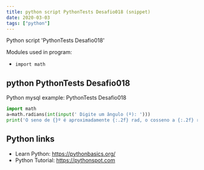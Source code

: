 ```yaml
---
title: python script PythonTests Desafio018 (snippet)
date: 2020-03-03
tags: ["python"]
---
```

Python script 'PythonTests Desafio018'


Modules used in program: 
* `import math`

## python PythonTests Desafio018

Python mysql example: PythonTests Desafio018

```python
import math
a=math.radians(int(input(' Digite um ângulo (º): ')))
print('O seno de {}º é aproximadamente {:.2f} rad, o cosseno a {:.2f} rad, e a tangente a {:.2f} rad'.format((math.degrees(a)),(math.sin(a)),math.cos(a),math.tan(a)))

```

## Python links

- Learn Python: https://pythonbasics.org/
- Python Tutorial: https://pythonspot.com

